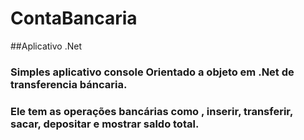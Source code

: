 # ContaBancaria
##Aplicativo .Net

### Simples aplicativo console Orientado a objeto em .Net de transferencia báncaria.
### Ele tem as  operações bancárias como , inserir, transferir, sacar, depositar e mostrar saldo total.
